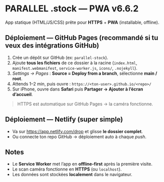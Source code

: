 # PARALLEL .stock — PWA v6.6.2

App statique (HTML/JS/CSS) prête pour **HTTPS** + **PWA** (installable, offline).

## Déploiement — GitHub Pages (recommandé si tu veux des intégrations GitHub)

1. Crée un dépôt sur GitHub (ex: `parallel-stock`).
2. Ajoute **tous les fichiers** de ce dossier à la racine (`index.html`, `manifest.webmanifest`, `service-worker.js`, `icons/`, `.nojekyll`).
3. *Settings → Pages* : **Source = Deploy from a branch**, sélectionne **main / root**.
4. Attends 1–2 min, puis ouvre : `https://<ton-user>.github.io/<repo>/`
5. Sur iPhone, ouvre dans **Safari** puis **Partager → Ajouter à l’écran d’accueil**.

> HTTPS est automatique sur GitHub Pages → la caméra fonctionne.

## Déploiement — Netlify (super simple)

- Va sur https://app.netlify.com/drop et glisse **le dossier complet**.
- Ou connecte ton repo GitHub → déploiement auto à chaque _push_.

## Notes

- Le **Service Worker** met l’app en **offline-first** après la première visite.
- Le scan caméra fonctionne en **HTTPS** (ou `localhost`). 
- Les données sont stockées **localement** dans le navigateur.

